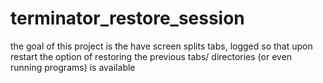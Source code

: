 terminator_restore_session
==========================

the goal of this project is the have screen splits tabs, logged so that upon restart the option of restoring the previous tabs/ directories (or even running programs) is available 